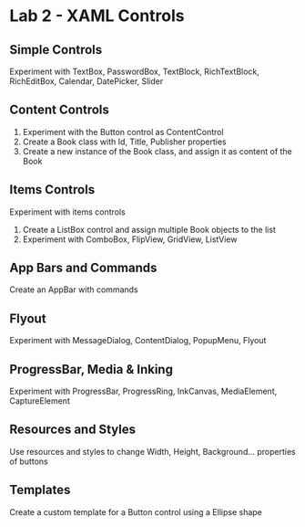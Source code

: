 # Lab 2 - XAML Controls

## Simple Controls

Experiment with TextBox, PasswordBox, TextBlock, RichTextBlock, RichEditBox, Calendar, DatePicker, Slider

## Content Controls

1. Experiment with the Button control as ContentControl
2. Create a Book class with Id, Title, Publisher properties
3. Create a new instance of the Book class, and assign it as content of the Book

## Items Controls

Experiment with items controls

1. Create a ListBox control and assign multiple Book objects to the list
2. Experiment with ComboBox, FlipView, GridView, ListView

## App Bars and Commands

Create an AppBar with commands

## Flyout

Experiment with MessageDialog, ContentDialog, PopupMenu, Flyout

## ProgressBar, Media & Inking

Experiment with ProgressBar, ProgressRing, InkCanvas, MediaElement, CaptureElement

## Resources and Styles

Use resources and styles to change Width, Height, Background... properties of buttons

## Templates

Create a custom template for a Button control using a Ellipse shape
